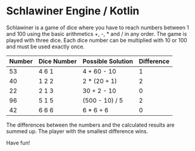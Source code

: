 # Schlawiner Engine / Kotlin

Schlawiner is a game of dice where you have to reach numbers between 1 and 100 using the basic arithmetics +, -, * and / in any order. The game is played with three dice. Each dice number can be multiplied with 10 or 100 and must be used exactly once.

| Number | Dice Number | Possible Solution | Difference |
|--------|-------------|-------------------|------------|
| 53     | 4 6 1       | 4 + 60 - 10       | 1          |
| 40     | 1 2 2       | 2 * (20 + 1)      | 2          |
| 22     | 2 1 3       | 30 + 2 - 10       | 0          |
| 96     | 5 1 5       | (500 - 10) / 5    | 2          |
| 42     | 6 6 6       | 6 * 6 + 6         | 0          |

The differences between the numbers and the calculated results are summed up. The player with the smallest difference wins.

Have fun!
